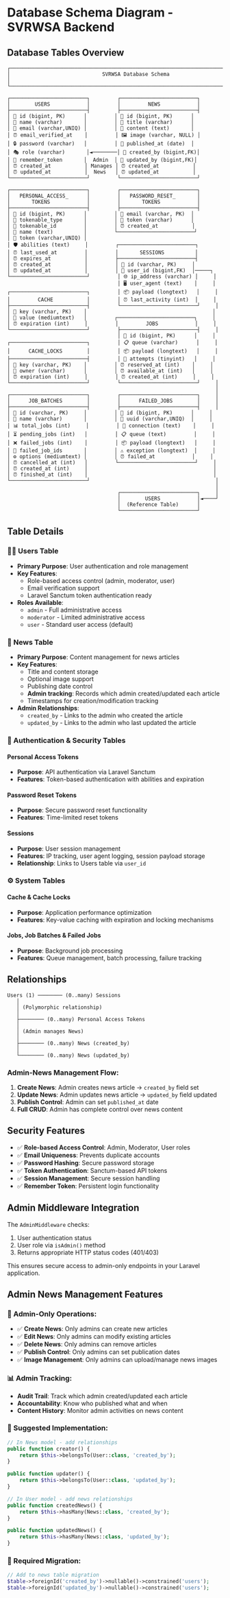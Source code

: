 # Database Schema Diagram - SVRWSA Backend

## Database Tables Overview

```
┌─────────────────────────────────────────────────────────────────────────────────┐
│                              SVRWSA Database Schema                             │
└─────────────────────────────────────────────────────────────────────────────────┘

┌─────────────────────────┐         ┌─────────────────────────┐
│        USERS            │         │         NEWS            │
├─────────────────────────┤         ├─────────────────────────┤
│ 🔑 id (bigint, PK)      │         │ 🔑 id (bigint, PK)      │
│ 📝 name (varchar)       │         │ 📝 title (varchar)      │
│ 📧 email (varchar,UNIQ) │         │ 📄 content (text)       │
│ ⏰ email_verified_at    │         │ 🖼️ image (varchar, NULL) │
│ 🔒 password (varchar)   │         │ 📅 published_at (date)  │
│ 🎭 role (varchar)       │◄────────│ 🔗 created_by (bigint,FK)│
│ 🔑 remember_token       │  Admin  │ 🔗 updated_by (bigint,FK)│
│ ⏰ created_at           │ Manages │ ⏰ created_at           │
│ ⏰ updated_at           │  News   │ ⏰ updated_at           │
└─────────────────────────┘         └─────────────────────────┘

┌─────────────────────────┐         ┌─────────────────────────┐
│   PERSONAL_ACCESS_      │         │   PASSWORD_RESET_       │
│       TOKENS            │         │       TOKENS            │
├─────────────────────────┤         ├─────────────────────────┤
│ 🔑 id (bigint, PK)      │         │ 🔑 email (varchar, PK)  │
│ 🔗 tokenable_type       │         │ 🎫 token (varchar)      │
│ 🔗 tokenable_id         │         │ ⏰ created_at           │
│ 📝 name (text)          │         └─────────────────────────┘
│ 🎫 token (varchar,UNIQ) │
│ 🛡️ abilities (text)     │         ┌─────────────────────────┐
│ ⏰ last_used_at         │         │       SESSIONS          │
│ ⏰ expires_at           │         ├─────────────────────────┤
│ ⏰ created_at           │         │ 🔑 id (varchar, PK)     │
│ ⏰ updated_at           │         │ 🔗 user_id (bigint,FK)  │─────┐
└─────────────────────────┘         │ 🌐 ip_address (varchar) │     │
                                    │ 🖥️ user_agent (text)    │     │
┌─────────────────────────┐         │ 📦 payload (longtext)   │     │
│         CACHE           │         │ ⏰ last_activity (int)  │     │
├─────────────────────────┤         └─────────────────────────┘     │
│ 🔑 key (varchar, PK)    │                                         │
│ 💾 value (mediumtext)   │         ┌─────────────────────────┐     │
│ ⏰ expiration (int)     │         │         JOBS            │     │
└─────────────────────────┘         ├─────────────────────────┤     │
                                    │ 🔑 id (bigint, PK)      │     │
┌─────────────────────────┐         │ 📋 queue (varchar)      │     │
│      CACHE_LOCKS        │         │ 📦 payload (longtext)   │     │
├─────────────────────────┤         │ 🔄 attempts (tinyint)   │     │
│ 🔑 key (varchar, PK)    │         │ ⏰ reserved_at (int)    │     │
│ 👤 owner (varchar)      │         │ ⏰ available_at (int)   │     │
│ ⏰ expiration (int)     │         │ ⏰ created_at (int)     │     │
└─────────────────────────┘         └─────────────────────────┘     │
                                                                    │
┌─────────────────────────┐         ┌─────────────────────────┐     │
│      JOB_BATCHES        │         │      FAILED_JOBS        │     │
├─────────────────────────┤         ├─────────────────────────┤     │
│ 🔑 id (varchar, PK)     │         │ 🔑 id (bigint, PK)      │     │
│ 📝 name (varchar)       │         │ 🔗 uuid (varchar,UNIQ)  │     │
│ 📊 total_jobs (int)     │         │ 🔌 connection (text)    │     │
│ ⏳ pending_jobs (int)   │         │ 📋 queue (text)         │     │
│ ❌ failed_jobs (int)    │         │ 📦 payload (longtext)   │     │
│ 📝 failed_job_ids       │         │ ⚠️ exception (longtext)  │     │
│ ⚙️ options (mediumtext) │         │ ⏰ failed_at            │     │
│ ⏰ cancelled_at (int)   │         └─────────────────────────┘     │
│ ⏰ created_at (int)     │                                         │
│ ⏰ finished_at (int)    │                                         │
└─────────────────────────┘                                         │
                                                                    │
                                    ┌─────────────────────────┐     │
                                    │        USERS            │◄────┘
                                    │  (Reference Table)      │
                                    └─────────────────────────┘
```

## Table Details

### 🧑‍💼 Users Table
- **Primary Purpose**: User authentication and role management
- **Key Features**:
  - Role-based access control (admin, moderator, user)
  - Email verification support
  - Laravel Sanctum token authentication ready
- **Roles Available**: 
  - `admin` - Full administrative access
  - `moderator` - Limited administrative access  
  - `user` - Standard user access (default)

### 📰 News Table
- **Primary Purpose**: Content management for news articles
- **Key Features**:
  - Title and content storage
  - Optional image support
  - Publishing date control
  - **Admin tracking**: Records which admin created/updated each article
  - Timestamps for creation/modification tracking
- **Admin Relationships**:
  - `created_by` - Links to the admin who created the article
  - `updated_by` - Links to the admin who last updated the article

### 🔐 Authentication & Security Tables

#### Personal Access Tokens
- **Purpose**: API authentication via Laravel Sanctum
- **Features**: Token-based authentication with abilities and expiration

#### Password Reset Tokens
- **Purpose**: Secure password reset functionality
- **Features**: Time-limited reset tokens

#### Sessions
- **Purpose**: User session management
- **Features**: IP tracking, user agent logging, session payload storage
- **Relationship**: Links to Users table via `user_id`

### ⚙️ System Tables

#### Cache & Cache Locks
- **Purpose**: Application performance optimization
- **Features**: Key-value caching with expiration and locking mechanisms

#### Jobs, Job Batches & Failed Jobs
- **Purpose**: Background job processing
- **Features**: Queue management, batch processing, failure tracking

## Relationships

```
Users (1) ──────── (0..many) Sessions
   │
   │ (Polymorphic relationship)
   │
   ├──────── (0..many) Personal Access Tokens
   │
   │ (Admin manages News)
   │
   ├──────── (0..many) News (created_by)
   │
   └──────── (0..many) News (updated_by)
```

### Admin-News Management Flow:
1. **Create News**: Admin creates news article → `created_by` field set
2. **Update News**: Admin updates news article → `updated_by` field updated
3. **Publish Control**: Admin can set `published_at` date
4. **Full CRUD**: Admin has complete control over news content

## Security Features

- ✅ **Role-based Access Control**: Admin, Moderator, User roles
- ✅ **Email Uniqueness**: Prevents duplicate accounts
- ✅ **Password Hashing**: Secure password storage
- ✅ **Token Authentication**: Sanctum-based API tokens
- ✅ **Session Management**: Secure session handling
- ✅ **Remember Token**: Persistent login functionality

## Admin Middleware Integration

The `AdminMiddleware` checks:
1. User authentication status
2. User role via `isAdmin()` method
3. Returns appropriate HTTP status codes (401/403)

This ensures secure access to admin-only endpoints in your Laravel application.

## Admin News Management Features

### 🔐 Admin-Only Operations:
- ✅ **Create News**: Only admins can create new articles
- ✅ **Edit News**: Only admins can modify existing articles
- ✅ **Delete News**: Only admins can remove articles
- ✅ **Publish Control**: Only admins can set publication dates
- ✅ **Image Management**: Only admins can upload/manage news images

### 📊 Admin Tracking:
- **Audit Trail**: Track which admin created/updated each article
- **Accountability**: Know who published what and when
- **Content History**: Monitor admin activities on news content

### 🚀 Suggested Implementation:
```php
// In News model - add relationships
public function creator() {
    return $this->belongsTo(User::class, 'created_by');
}

public function updater() {
    return $this->belongsTo(User::class, 'updated_by');
}

// In User model - add news relationships
public function createdNews() {
    return $this->hasMany(News::class, 'created_by');
}

public function updatedNews() {
    return $this->hasMany(News::class, 'updated_by');
}
```

### 📝 Required Migration:
```php
// Add to news table migration
$table->foreignId('created_by')->nullable()->constrained('users');
$table->foreignId('updated_by')->nullable()->constrained('users');
```
